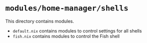 # `modules/home-manager/shells`
This directory contains modules.
- `default.nix` contains modules to control settings for all shells
- `fish.nix` contains modules to control the Fish shell
